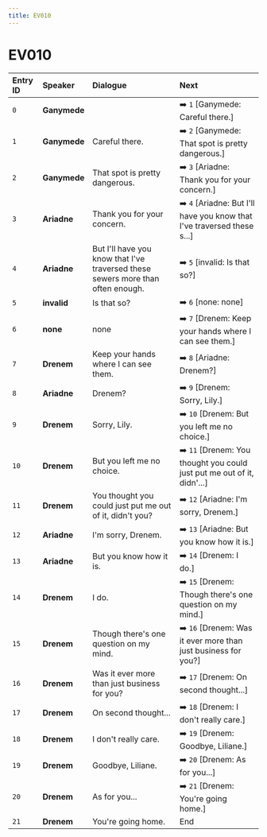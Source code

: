 ```yaml
---
title: EV010
---
```


# EV010


| Entry ID | Speaker | Dialogue | Next |
| :------- | :------ | :------- | :------------ |
| `0` | **Ganymede** |  | ➡️ `1` \[Ganymede: Careful there\.\] |
| `1` | **Ganymede** | Careful there\. | ➡️ `2` \[Ganymede: That spot is pretty dangerous\.\] |
| `2` | **Ganymede** | That spot is pretty dangerous\. | ➡️ `3` \[Ariadne: Thank you for your concern\.\] |
| `3` | **Ariadne** | Thank you for your concern\. | ➡️ `4` \[Ariadne: But I'll have you know that I've traversed these s\.\.\.\] |
| `4` | **Ariadne** | But I'll have you know that I've traversed these sewers more than often enough\. | ➡️ `5` \[invalid: Is that so?\] |
| `5` | **invalid** | Is that so? | ➡️ `6` \[none: none\] |
| `6` | **none** | none | ➡️ `7` \[Drenem: Keep your hands where I can see them\.\] |
| `7` | **Drenem** | Keep your hands where I can see them\. | ➡️ `8` \[Ariadne: Drenem?\] |
| `8` | **Ariadne** | Drenem? | ➡️ `9` \[Drenem: Sorry, Lily\.\] |
| `9` | **Drenem** | Sorry, Lily\. | ➡️ `10` \[Drenem: But you left me no choice\.\] |
| `10` | **Drenem** | But you left me no choice\. | ➡️ `11` \[Drenem: You thought you could just put me out of it, didn'\.\.\.\] |
| `11` | **Drenem** | You thought you could just put me out of it, didn't you? | ➡️ `12` \[Ariadne: I'm sorry, Drenem\.\] |
| `12` | **Ariadne** | I'm sorry, Drenem\. | ➡️ `13` \[Ariadne: But you know how it is\.\] |
| `13` | **Ariadne** | But you know how it is\. | ➡️ `14` \[Drenem: I do\.\] |
| `14` | **Drenem** | I do\. | ➡️ `15` \[Drenem: Though there's one question on my mind\.\] |
| `15` | **Drenem** | Though there's one question on my mind\. | ➡️ `16` \[Drenem: Was it ever more than just business for you?\] |
| `16` | **Drenem** | Was it ever more than just business for you? | ➡️ `17` \[Drenem: On second thought\.\.\.\] |
| `17` | **Drenem** | On second thought\.\.\. | ➡️ `18` \[Drenem: I don't really care\.\] |
| `18` | **Drenem** | I don't really care\. | ➡️ `19` \[Drenem: Goodbye, Liliane\.\] |
| `19` | **Drenem** | Goodbye, Liliane\. | ➡️ `20` \[Drenem: As for you\.\.\.\] |
| `20` | **Drenem** | As for you\.\.\. | ➡️ `21` \[Drenem: You're going home\.\] |
| `21` | **Drenem** | You're going home\. | End |
